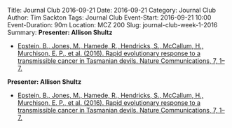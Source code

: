 Title: Journal Club 2016-09-21
Date: 2016-09-21
Category: Journal Club
Author: Tim Sackton
Tags: Journal Club
Event-Start: 2016-09-21 10:00
Event-Duration: 90m
Location: MCZ 200
Slug: journal-club-week-1-2016
Summary: <strong>Presenter: Allison Shultz</strong><ul><li><a href="http://doi.org/10.1038/ncomms12684">Epstein, B., Jones, M., Hamede, R., Hendricks, S., McCallum, H., Murchison, E. P., et al. (2016). Rapid evolutionary response to a transmissible cancer in Tasmanian devils. Nature Communications, 7, 1–7.</a></li></ul>

 <strong>Presenter: Allison Shultz</strong><ul><li><a href="http://doi.org/10.1038/ncomms12684">Epstein, B., Jones, M., Hamede, R., Hendricks, S., McCallum, H., Murchison, E. P., et al. (2016). Rapid evolutionary response to a transmissible cancer in Tasmanian devils. Nature Communications, 7, 1–7.</a></li></ul>